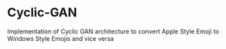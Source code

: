 # Cyclic-GAN
Implementation of Cyclic GAN architecture to convert Apple Style Emoji to Windows Style Emojis and vice versa

